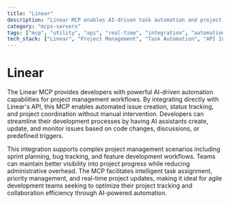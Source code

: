```yaml
---
title: "Linear"
description: "Linear MCP enables AI-driven task automation and project tracking through seamless integration with Linear's issue management platform."
category: "mcps-servers"
tags: ["mcp", "utility", "api", "real-time", "integration", "automation"]
tech_stack: ["Linear", "Project Management", "Task Automation", "API Integration", "Workflow Automation"]
---
```


# Linear

The Linear MCP provides developers with powerful AI-driven automation capabilities for project management workflows. By integrating directly with Linear's API, this MCP enables automated issue creation, status tracking, and project coordination without manual intervention. Developers can streamline their development processes by having AI assistants create, update, and monitor issues based on code changes, discussions, or predefined triggers.

This integration supports complex project management scenarios including sprint planning, bug tracking, and feature development workflows. Teams can maintain better visibility into project progress while reducing administrative overhead. The MCP facilitates intelligent task assignment, priority management, and real-time project updates, making it ideal for agile development teams seeking to optimize their project tracking and collaboration efficiency through AI-powered automation.
